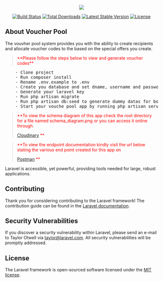 <p align="center"><img src="https://laravel.com/assets/img/components/logo-laravel.svg"></p>

<p align="center">
<a href="https://travis-ci.org/laravel/framework"><img src="https://travis-ci.org/laravel/framework.svg" alt="Build Status"></a>
<a href="https://packagist.org/packages/laravel/framework"><img src="https://poser.pugx.org/laravel/framework/d/total.svg" alt="Total Downloads"></a>
<a href="https://packagist.org/packages/laravel/framework"><img src="https://poser.pugx.org/laravel/framework/v/stable.svg" alt="Latest Stable Version"></a>
<a href="https://packagist.org/packages/laravel/framework"><img src="https://poser.pugx.org/laravel/framework/license.svg" alt="License"></a>
</p>

## About Voucher Pool
The vouvher pool system provides you with the ability to create recipients and allocate voucher codes to the based on the special offers you create.
<p>
  <blockquote style="color:red">
    **Please follow the steps below to view and generate voucher codes** 
  </blockquote>
</p>  
  
<div class="highlight">
<pre>
    - Clone project
    - Run composer install
    - Rename .env.example to .env
    - Create you database and set dname, username and password on the new .env file
    - Generate your laravel key
    - Run php artisan migrate
    - Run php artisan db:seed to generate dummy datas for both recipints, vouchers codes and special offers
    - Start your vouche pool app by running php artisan serve 
</pre>
</div>

<p>
  <blockquote style="color:red">
    **To view the schema diagram of this app check the root directory for a file named schema_diagram.png or you can access it online through 
    
   [Cloudinary](https://res.cloudinary.com/larastack/image/upload/v1532886554/schema_diagram.png)
  ** 
  </blockquote>
</p>  


<p>
  <blockquote style="color:red">
    **To view the endpoint documentation kindly visit the url below stating the various end point created for this app on
    
   [Postman](https://documenter.getpostman.com/view/4598323/RWMLKmQD)
  ** 
  </blockquote>
</p>  


Laravel is accessible, yet powerful, providing tools needed for large, robust applications.



## Contributing

Thank you for considering contributing to the Laravel framework! The contribution guide can be found in the [Laravel documentation](https://laravel.com/docs/contributions).

## Security Vulnerabilities

If you discover a security vulnerability within Laravel, please send an e-mail to Taylor Otwell via [taylor@laravel.com](mailto:taylor@laravel.com). All security vulnerabilities will be promptly addressed.

## License

The Laravel framework is open-sourced software licensed under the [MIT license](https://opensource.org/licenses/MIT).
